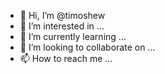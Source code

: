 - 👋 Hi, I’m @timoshew
- 👀 I’m interested in ...
- 🌱 I’m currently learning ...
- 💞️ I’m looking to collaborate on ...
- 📫 How to reach me ...

<!---
timoshew/timoshew is a ✨ special ✨ repository because its `README.md` (this file) appears on your GitHub profile.
You can click the Preview link to take a look at your changes.
--->
